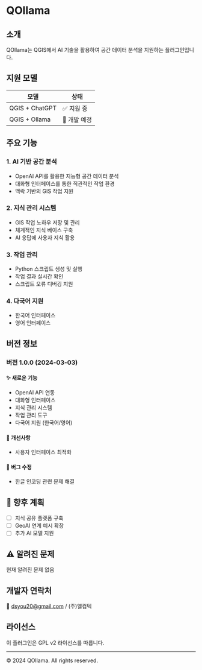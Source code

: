 # QOllama

## 소개
QOllama는 QGIS에서 AI 기술을 활용하여 공간 데이터 분석을 지원하는 플러그인입니다.

## 지원 모델
| 모델 | 상태 |
|------|------|
| QGIS + ChatGPT | ✅ 지원 중 |
| QGIS + Ollama | 🚧 개발 예정 |

## 주요 기능

### 1. AI 기반 공간 분석
- OpenAI API를 활용한 지능형 공간 데이터 분석
- 대화형 인터페이스를 통한 직관적인 작업 환경
- 맥락 기반의 GIS 작업 지원

### 2. 지식 관리 시스템
- GIS 작업 노하우 저장 및 관리
- 체계적인 지식 베이스 구축
- AI 응답에 사용자 지식 활용

### 3. 작업 관리
- Python 스크립트 생성 및 실행
- 작업 결과 실시간 확인
- 스크립트 오류 디버깅 지원

### 4. 다국어 지원
- 한국어 인터페이스
- 영어 인터페이스

## 버전 정보

### 버전 1.0.0 (2024-03-03)
#### ✨ 새로운 기능
- OpenAI API 연동
- 대화형 인터페이스
- 지식 관리 시스템
- 작업 관리 도구
- 다국어 지원 (한국어/영어)

#### 🔧 개선사항
- 사용자 인터페이스 최적화

#### 🐛 버그 수정
- 한글 인코딩 관련 문제 해결

## 🚀 향후 계획
- [ ] 지식 공유 플랫폼 구축
- [ ] GeoAI 연계 예시 확장
- [ ] 추가 AI 모델 지원

## ⚠️ 알려진 문제
현재 알려진 문제 없음

## 개발자 연락처
📧 dsyou20@gmail.com / (주)엘컴텍

## 라이선스
이 플러그인은 GPL v2 라이선스를 따릅니다.

---
© 2024 QOllama. All rights reserved.
